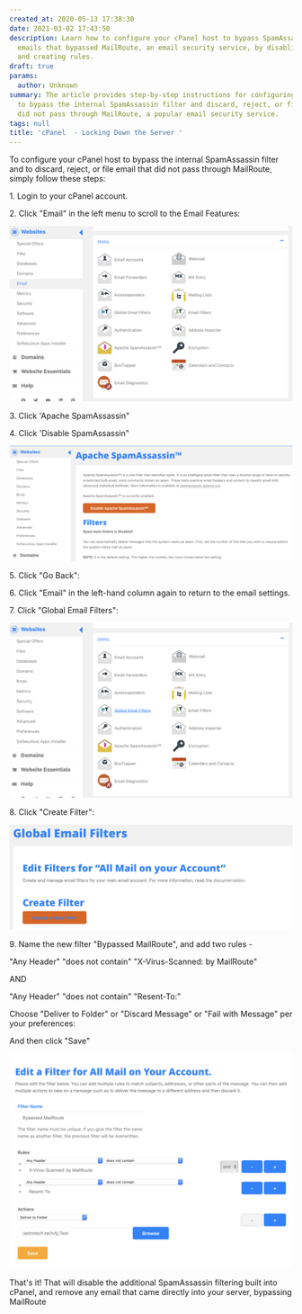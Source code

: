 ```yaml
---
created_at: 2020-05-13 17:38:30
date: 2021-03-02 17:43:50
description: Learn how to configure your cPanel host to bypass SpamAssassin and handle
  emails that bypassed MailRoute, an email security service, by disabling filters
  and creating rules.
draft: true
params:
  author: Unknown
summary: The article provides step-by-step instructions for configuring a cPanel host
  to bypass the internal SpamAssassin filter and discard, reject, or file emails that
  did not pass through MailRoute, a popular email security service.
tags: null
title: 'cPanel  - Locking Down the Server '
---
```



To configure your cPanel host to bypass the internal SpamAssassin filter and
to discard, reject, or file email that did not pass through MailRoute, simply
follow these steps:

1\. Login to your cPanel account.

2\. Click "Email" in the left menu to scroll to the Email Features:

![PastedGraphic-3_2.png](pastedgraphic-3_2.png)

3\. Click 'Apache SpamAssassin"

4\. Click 'Disable SpamAssassin"

![PastedGraphic-4.png](pastedgraphic-4.png)

5\. Click "Go Back":

6\. Click "Email" in the left-hand column again to return to the email
settings.

7\. Click "Global Email Filters":

![PastedGraphic-6.png](pastedgraphic-6.png)

8\. Click "Create Filter":

![PastedGraphic-7.png](pastedgraphic-7.png)

9\. Name the new filter "Bypassed MailRoute", and add two rules -

"Any Header" "does not contain" "X-Virus-Scanned: by MailRoute"

AND

"Any Header" "does not contain" "Resent-To:"

Choose "Deliver to Folder" or "Discard Message" or "Fail with Message" per
your preferences:

And then click "Save"

![PastedGraphic-8_2.png](pastedgraphic-8_2.png)

That's it! That will disable the additional SpamAssassin filtering built into
cPanel, and remove any email that came directly into your server, bypassing
MailRoute

